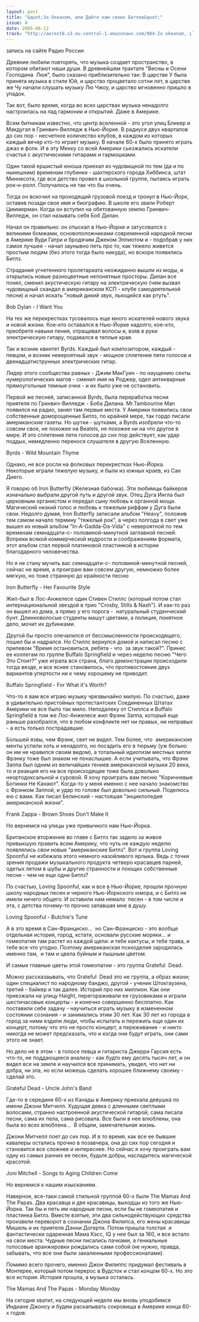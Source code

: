 ```yaml
---
layout: post
title: "&quot;За Океаном, или Дайте нам своих Битлов&quot;"
issue: 4
date: 2005-06-12
track: "http://aerost8.s3.eu-central-1.amazonaws.com/004-Za okeanom, ili Dajte nam svoih Bitlov.mp3"
---
```


запись на сайте Радио России

Древние любили повторять, что музыка создает пространство, в котором обитают наши души. В древнейшем трактате "Весны и Осени Господина  Люя", было сказано приблизительно так: В царстве У была принята музыка в стиле Юй, и царство процветало сотни лет, в царстве же Чу начали слушать музыку Лю Чжоу, и царство мгновенно пришло в упадок.

Так вот, было время, когда во всех царствах музыка ненадолго настроилась на лад гармонии и открытий. Даже в Америке.

Всем битникам известно, что центр вселенной - это угол улиц Бликер и Макдугал в Гринвич-Вилледж в Нью-Йорке. В радиусе двух кварталов до сих пор - несчетное количество клубов, в каждом из которых каждый вечер кто-то играет музыку. В начале 60-х было принято играть джаз и фолк. И в эту Мекку со всей Америки сьезжались искатели счастья с акустическими гитарами и гармошками.

Один такой ершистый юноша приехал из чудовищной по тем (да и по нынешним) временам глубинки - шахтерского города Хиббинса, штат Миннесота, где все детство провел в школьной группе, пытаясь играть рок-н-ролл. Получалось не так что бы очень.

Тогда он вскочил на проходящий грузовой поезд и тронул в Нью-Йорк, оставив позади свое имя и биографию. В школе его звали Роберт Циммерман. Когда он вступил на обетованную землю Гринвич-Вилледж, он стал называть себя Боб Дилан.

Начал он правильно: он отыскал в Нью-Йорке и затусовался с великими бомжами, основоположниками современной народной песни в Америке Вуди Гатри и бродячим Джеком Эллиотом и - подобрав у них самое лучшее - начал заунывно петь про то, как тяжело живется простым людям (без этого тогда было никуда), но вскоре появились Битлз.

Страдания угнетенного пролетариата неожиданно вышли из моды, и открылись новые разноцветные непонятные просторы. Дилан все понял, сменил акустическую гитару на электрическую (чем вызвал чудовищный скандал в американском КСП - клубе самодеятельной песни) и начал искать "новый дикий звук, льющийся как ртуть".

Bob Dylan - I Want You

На тех же перекрестках тусовалось еще много искателей нового звука и новой жизни. Кое-кто оставался в Нью-Йорке надолго; кое-кто, приобретя навыки пения, отращивал волосы и, взяв в руки электрическую гитару, подавался в теплые края.

Так и возник квинтет Byrds. Каждый был композитором, каждый - певцом, и возник невероятный звук - мощное сплетение пяти голосов и двенадцатиструнных электрических гитар.

Лидер этого сообщества равных - Джим МакГуин - по наущению секты нумерологических магов - сменил имя на Роджер, одел антикварные прямоугольные темные очки - и их было уже не остановить.

Первой же песней, записанной Byrds, была переработка песни приятеля по Гринвич-Вилледж - Боба Дилана. Mr.Tambourine Man появился на радио, занял там первые места. У Америки появились свои собственные доморощенные Битлз, по крайней мере, так гордо писали американские газеты. Но шутки - шутками, а Byrds изобрели что-то совсем свое, не похожее на Beatels, не похожее ни на что другое в мире. И это сплетение пяти голосов до сих пор действует, как удар поддых, немедленно перенося слушателя в другую Вселенную.

Byrds - Wild Mountain Thyme

Однако, не все росли на фолковых перекрестках Нью-Йорка. Некоторые играли тяжелую музыку, и были из южных краев, из Сан Диего.

Я говорю об Iron Butterfly (Железная бабочка). Эти любимцы байкеров изначально выбрали другой путь и другой звук. Отец Дуга Ингла был церковным органистом и передал сыну любовь к органной мощи. Магический низкий голос и любовь к тяжелым риффам у Дуга были свои. Недолго думая, Iron Butterfly записали альбом "Heavy", положив тем самом начало термину "тяжелый рок", а через полгода в свет уже вышел их новый альбом "In-A-Gadda-Da-Vida" с невероятной по тем временам семнадцати-с- половиной-минутной заглавной песней. Вопреки всякой коммерческой мудрости и соображениям формата, этот альбом стал первой платиновой пластинкой в истории благодарного человечества.

Но я не стану мучить вас семнадцати-с- половиной-минутной песней, сейчас не время, а проиграю вам совсем другую, немножко более мягкую, но тоже странную до крайности песню

Iron Butterfly - Her Favourite Style

Жил-был в Лос-Анжелесе один Стивен Стиллс (который потом стал интернациональной звездой в трио "Crosby, Stills & Nash"). И как-то раз он вышел из дома, а прямо у его порога -  натуральный студенческий бунт. Длинноволосые студенты машут цветами, а полиция, понятное дело, мочит их дубинками.

Другой бы просто опечалился от бессмысленности происходящего, пошел бы и надрался. Но Стиллс вернулся домой и написал песню с припевом "Время остановиться, ребята - что  за звук такой?". Принес ее коллегам по группе Buffalo Springfield и через неделю песню "Чего Это Стоит?" уже играла вся страна, благо демонстрации происходили тогда везде, и все яснее становилось, что противостояние двух вариантов упертости ни к чему хорошему не приводит.

Buffalo Springfield - For What it's Worth?

Что-то я вам все играю музыку чрезвычайно милую. По счастью, даже в удивительно пристойных протестантских Соединенных Штатах Америки не все было так мило. Неподалеку от Стиллса и Buffalo Springfield в том же Лос-Анжелесе жил Фрэнк Заппа, который еще раньше разобрался, что в любом конфликте нет ни правых, ни неправых - а есть только пострадавшие.

Большей язвы, чем Фрэнк, свет не видел. Тем более, что  американские менты успели хоть и ненадолго, но посадить его в тюрьму (уж больно он им не нравился своим видом), а тотальный идиотизм местных хиппи Фрэнку тоже был знаком не понаслышке. А если учитывать, что Фрэнк Заппа был одним из величайших гениев американской музыки 20 века, то и реакция его на все происходящее тоже была довольно неортодоксальной и суровой. Я хочу проиграть вам песню "Коричневые Ботинки Не Канают". Когда-то у меня именно с нее начало знакомство с Фрэнком Заппой, и удар по голове был довольно сильный. Поделюсь ею с вами. Как писал Белинский - настояшая "энциклопедия американской жизни".

Frank Zappa - Brown Shoes Don't Make It

Но вернемся на улицы уже привычного нам Нью-Йорка.

Британское вторжение во главе с Битлз так задело за живое привыкшую править всем Америку, что чуть не каждую неделю появлялись свои новые "американские Битлз". Вот и группа Loving Spoonful не избежала этого немного назойливого ярлыка. Ведь с точки зрения продажи музыкального продукта четверо красавцев парней, одетых летом в шубы и другие странности и поющих собственные песни - чем не еще одни Битлз?

По счастью, Loving Spoonful, как и все в Нью-Йорке, прошли прочную школу народных песен и черного Нью-Йоркского юмора, и с Битлз не имели ничего общего. И оставили нам немало  песен - в том числе и эта, с детства почему-то прочно запавшая мне в душу.

Loving Spoonful - Butchie's Tune

А в это время в Сан-Франциско...  но Сан-Франциско - это вообще отдельная история, город, кстати, основали русские моряки... и гомеопатия там растет из каждой щели: и тебе кактусы, и тебе трава, и тебе все что угодно. Поэтому американская психоделия зародилась именно там,  и там и цвела буйным и пышным цветом.

И самые главные цветы этой гомеопатии - это группа Grateful  Dead.

Можно рассказаывать, что Grateful  Dead это не группа, а образ жизни; один специалист по народному банджо, другой - ученик Штокгаузена, третий - байкер и так далее. Историй про них миллион. Как они приезжали на улицу Haight, перегораживали ее грузовиками и играли шестичасовые концерты - и конечно совершенно бесплатно. Как поставили себе задачу - научиться играть музыку в измененном состоянии сознания - и занимались этим 30 лет. Как 30 лет из города в город за ними ездили люди, чтобы испытать и пережить еще один их концерт, потому что это не просто концерт, а переживание - и никто никогда не может предсказать, что и когда они будут играть, они сами этого не знает.

Но дело не в этом - в голосе певца и гитариста Джерри Гарсия есть что-то, не поддающееся анализу - как будто ему десять тысяч лет, и он видел все на земле и научился все принимать, увидел, что нет ни добра, ни зла, но если можешь сделать хорошее ближнему своему - сделай это.

Grateful Dead - Uncle John's Band

Где-то в середине 60-х из Канады в Америку приехала девушка по имени Джони Митчелл. Худущая девка с длинными светлыми волосами, странно настроенной акустической гитарой; сама писала песни, сама их пела, сама рисовала. Все были в нее влюблены, она была во всех влюблена...  В общем, замечательная жизнь.

Джони Митчелл поет до сих пор. И в то время, как все ее бывшие кавалеры остались прочно в позавчера, она до сих пор сегодня и становится все сложнее и интереснее. Но сейчас я хочу проиграть вам одну из самых ранних ее песен, будьте добры, насладитесь магической красотой.

Joni Mitchell - Songs to Aging Children Come

Но вернемся к нашим изысканиям.

Наверное, все-таки самой стильной группой 60-х были The Mamas And The Papas. Два красавца и две красавицы, выходцы из того же Нью-Йорка. Так бы и петь им народные песни, если бы не гомеопатия и пластинка Битлз. Вместе взятые, эти два сильнодействующих средства произвели переворот в сознании Джона Филипса, его жены красавицы Мишель и их приятеля Дэнни Догерти. Потом пришла толстая  и фантастически одаренная Мама Кэсс, IQ у нее был за 160, и все встало на свои места. Чудные песни писались пачками, а гениальные голосовые аранжировки рождались сами собой (не нужно, правда, забывать, что все они были закаленными профессионалами).

Помимо всего прочего, именно Джон Филиппс придумал фестиваль в Монтерее, который потом перерос в Вудсток и стал концом 60-х. Но это все история. История прошла, а музыка осталась.

The Mamas And The Papas - Monday Monday

На сегодня хватит, на следующей неделе мы вновь уподобимся Индиане Джонсу и будем раскапывать сокровища в Америке конца 60-х годов.
